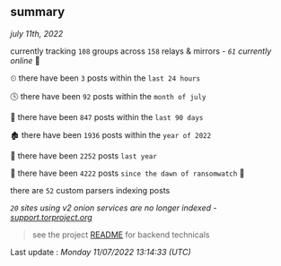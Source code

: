 
## summary
_july 11th, 2022_

currently tracking `108` groups across `158` relays & mirrors - _`61` currently online_ 📡

⏲ there have been `3` posts within the `last 24 hours`

🕓 there have been `92` posts within the `month of july`

📅 there have been `847` posts within the `last 90 days`

🏚 there have been `1936` posts within the `year of 2022`

🚀 there have been `2252` posts `last year`

🦕 there have been `4222` posts `since the dawn of ransomwatch` 🐣

there are `52` custom parsers indexing posts

_`20` sites using v2 onion services are no longer indexed - [support.torproject.org](https://support.torproject.org/onionservices/v2-deprecation/)_

> see the project [README](https://github.com/jmousqueton/ransomwatch#readme) for backend technicals



Last update : _Monday 11/07/2022 13:14:33 (UTC)_

